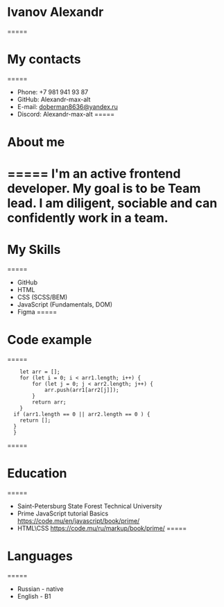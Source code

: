 # Ivanov Alexandr
=====
# My contacts
=====
- Phone: +7 981 941 93 87
- GitHub: Alexandr-max-alt
- E-mail: doberman8636@yandex.ru
- Discord: Alexandr-max-alt
=====
# About me
=====
    I'm an active frontend developer. My goal is to be Team lead. I am diligent, sociable and can confidently work in a team.
=====
# My Skills
=====
- GitHub
- HTML
- CSS (SCSS/BEM)
- JavaScript (Fundamentals, DOM)
- Figma
=====
# Code example
=====
```function findArray(arr1, arr2){
	let arr = [];
	for (let i = 0; i < arr1.length; i++) {
		for (let j = 0; j < arr2.length; j++) {
			arr.push(arr1[arr2[j]]);
		}
		return arr;
	}
  if (arr1.length == 0 || arr2.length == 0 ) {
    return [];
  }
  } 
```
=====
# Education
=====
- Saint-Petersburg State Forest Technical University
- Prime JavaScript tutorial Basics
     https://code.mu/en/javascript/book/prime/
- HTML\CSS
     https://code.mu/ru/markup/book/prime/
=====
# Languages
=====   
- Russian - native
- English - B1
 
